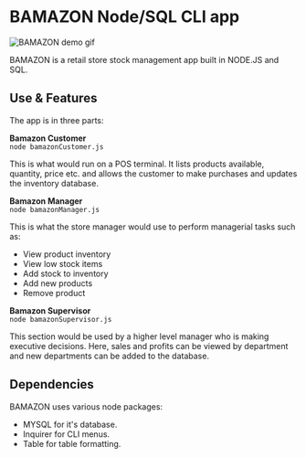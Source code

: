 # BAMAZON Node/SQL CLI app
![BAMAZON demo gif](demo/bamazonDEMO.gif)

BAMAZON is a retail store stock management app built in NODE.JS and SQL.

## Use & Features
The app is in three parts:

**Bamazon Customer** <BR>
`node bamazonCustomer.js`

This is what would run on a POS terminal. It lists products available, quantity, price etc. and allows the customer to make purchases and updates the inventory database.

**Bamazon Manager** <BR>
`node bamazonManager.js`

This is what the store manager would use to perform managerial tasks such as:<br>
* View product inventory
* View low stock items
* Add stock to inventory
* Add new products
* Remove product

**Bamazon Supervisor** <BR>
`node bamazonSupervisor.js`

This section would be used by a higher level manager who is making executive decisions. Here, sales and profits can be viewed by department and new departments can be added to the database.

## Dependencies
BAMAZON uses various node packages:

* MYSQL for it's database.
* Inquirer for CLI menus.
* Table for table formatting.

